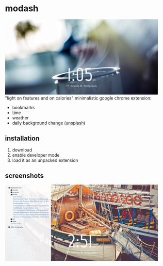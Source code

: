 modash
======
![](https://raw.githubusercontent.com/Tavistock/mo.da.sh/promises/screenshot1.png)
"light on features and on calories"
minimalistic google chrome extension:
* bookmarks
* time
* weather
* daily background change ([unsplash](http://unsplash.com))

installation
------------
1. download
2. enable developer mode
3. load it as an unpacked extension

screenshots
-----------
![](https://raw.githubusercontent.com/Tavistock/mo.da.sh/promises/screenshot2.png)

